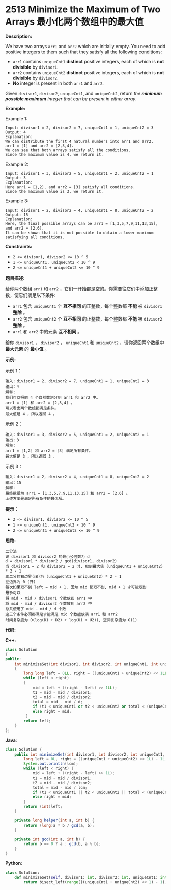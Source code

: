 # 2513 Minimize the Maximum of Two Arrays 最小化两个数组中的最大值

__Description:__

We have two arrays `arr1` and `arr2` which are initially empty. You need to add positive integers to them such that they satisfy all the following conditions:

- `arr1` contains `uniqueCnt1` __distinct__ positive integers, each of which is __not divisible__ by `divisor1`.
- `arr2` contains `uniqueCnt2` __distinct__ positive integers, each of which is __not divisible__ by `divisor2`.
- __No__ integer is present in both `arr1` and `arr2`.

Given `divisor1`, `divisor2`, `uniqueCnt1`, and `uniqueCnt2`, return _the __minimum possible maximum__ integer that can be present in either array_.

__Example:__

Example 1:

```text
Input: divisor1 = 2, divisor2 = 7, uniqueCnt1 = 1, uniqueCnt2 = 3
Output: 4
Explanation: 
We can distribute the first 4 natural numbers into arr1 and arr2.
arr1 = [1] and arr2 = [2,3,4].
We can see that both arrays satisfy all the conditions.
Since the maximum value is 4, we return it.
```

Example 2:

```text
Input: divisor1 = 3, divisor2 = 5, uniqueCnt1 = 2, uniqueCnt2 = 1
Output: 3
Explanation: 
Here arr1 = [1,2], and arr2 = [3] satisfy all conditions.
Since the maximum value is 3, we return it.
```

Example 3:

```text
Input: divisor1 = 2, divisor2 = 4, uniqueCnt1 = 8, uniqueCnt2 = 2
Output: 15
Explanation: 
Here, the final possible arrays can be arr1 = [1,3,5,7,9,11,13,15], and arr2 = [2,6].
It can be shown that it is not possible to obtain a lower maximum satisfying all conditions.
```

__Constraints:__

- `2 <= divisor1, divisor2 <= 10 ^ 5`
- `1 <= uniqueCnt1, uniqueCnt2 < 10 ^ 9`
- `2 <= uniqueCnt1 + uniqueCnt2 <= 10 ^ 9`

__题目描述:__

给你两个数组 `arr1` 和 `arr2` ，它们一开始都是空的。你需要往它们中添加正整数，使它们满足以下条件:

- `arr1` 包含 `uniqueCnt1` 个 __互不相同__ 的正整数，每个整数都 __不能__ 被 `divisor1` __整除__ 。
- `arr2` 包含 `uniqueCnt2` 个 __互不相同__ 的正整数，每个整数都 __不能__ 被 `divisor2` __整除__ 。
- `arr1` 和 `arr2` 中的元素 __互不相同__ 。

给你 `divisor1` ， `divisor2` ， `uniqueCnt1` 和 `uniqueCnt2` ，请你返回两个数组中 __最大元素__ 的 __最小值__ 。

__示例:__

示例 1：

```text
输入：divisor1 = 2, divisor2 = 7, uniqueCnt1 = 1, uniqueCnt2 = 3
输出：4
解释：
我们可以把前 4 个自然数划分到 arr1 和 arr2 中。
arr1 = [1] 和 arr2 = [2,3,4] 。
可以看出两个数组都满足条件。
最大值是 4 ，所以返回 4 。
```

示例 2：

```text
输入：divisor1 = 3, divisor2 = 5, uniqueCnt1 = 2, uniqueCnt2 = 1
输出：3
解释：
arr1 = [1,2] 和 arr2 = [3] 满足所有条件。
最大值是 3 ，所以返回 3 。
```

示例 3：

```text
输入：divisor1 = 2, divisor2 = 4, uniqueCnt1 = 8, uniqueCnt2 = 2
输出：15
解释：
最终数组为 arr1 = [1,3,5,7,9,11,13,15] 和 arr2 = [2,6] 。
上述方案是满足所有条件的最优解。
```

__提示：__

- `2 <= divisor1, divisor2 <= 10 ^ 5`
- `1 <= uniqueCnt1, uniqueCnt2 < 10 ^ 9`
- `2 <= uniqueCnt1 + uniqueCnt2 <= 10 ^ 9`

__思路:__

```text
二分法
设 divisor1 和 divisor2 的最小公倍数为 d
d = divisor1 * divisor2 / gcd(divisor1, divisor2)
当 divisor1 = 2 和 divisor2 = 2 时, 取到最大值 (uniqueCnt1 + uniqueCnt2) * 2 - 1
即二分的右边界(闭)为 (uniqueCnt1 + uniqueCnt2) * 2 - 1
左边界为 0 (开)
每次如果取不到 left = mid + 1, 因为 mid 都取不到, mid + 1 才可能取到
最多可以
将 mid - mid / divisor1 个数放到 arr1 中
将 mid - mid / divisor2 个数放到 arr2 中
总共使用了 mid - mid / d 个数
这三个条件必须都满足才能满足 mid 个数能放满 arr1 和 arr2
时间复杂度为 O(log(D1 + D2) + log(U1 + U2)), 空间复杂度为 O(1)
```

__代码:__

__C++__:

```C++
class Solution 
{
public:
    int minimizeSet(int divisor1, int divisor2, int uniqueCnt1, int uniqueCnt2) 
    {
        long long left = 0LL, right = ((uniqueCnt1 + uniqueCnt2) << 1LL) - 1LL, mid = 0LL, t1 = 0LL, t2 = 0LL, total = 0LL, d = lcm((long long)divisor1, (long long)divisor2);
        while (left < right) 
        {
            mid = left + ((right - left) >> 1LL);
            t1 = mid - mid / divisor1;
            t2 = mid - mid / divisor2;
            total = mid - mid / d;
            if (t1 < uniqueCnt1 or t2 < uniqueCnt2 or total < (uniqueCnt1 + uniqueCnt2)) left = mid + 1LL;
            else right = mid;
         }
        return left;
    }
};
```

__Java__:

```Java
class Solution {
    public int minimizeSet(int divisor1, int divisor2, int uniqueCnt1, int uniqueCnt2) {
        long left = 0L, right = ((uniqueCnt1 + uniqueCnt2) << 1L) - 1L, mid = 0L, t1 = 0L, t2 = 0L, total = 0L, lcm = helper(divisor1, divisor2);
        System.out.println(lcm);
        while (left < right) {
            mid = left + ((right - left) >> 1L);
            t1 = mid - mid / divisor1;
            t2 = mid - mid / divisor2;
            total = mid - mid / lcm;
            if (t1 < uniqueCnt1 || t2 < uniqueCnt2 || total < (uniqueCnt1 + uniqueCnt2)) left = mid + 1L;
            else right = mid;
        }
        return (int)left;
    }

    private long helper(int a, int b) {
        return (long)a * b / gcd(a, b);
    }

    private int gcd(int a, int b) {
        return b == 0 ? a : gcd(b, a % b);
    }
}
```

__Python__:

```Python
class Solution:
    def minimizeSet(self, divisor1: int, divisor2: int, uniqueCnt1: int, uniqueCnt2: int) -> int:
        return bisect_left(range(((uniqueCnt1 + uniqueCnt2) << 1) - 1), True, key=check) if (d := lcm(divisor1, divisor2)) and (check := lambda mid: (mid - mid // divisor1 - mid // divisor2 + mid // d) >= (max(uniqueCnt1 - mid // divisor2 + mid // d, 0) + max(uniqueCnt2 - mid // divisor1 + mid // d, 0))) else 0
```
